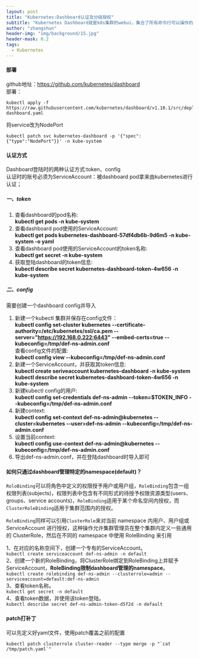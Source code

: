 ```yaml
---
layout: post
title: "Kubernetes:Dashboard认证及分级授权"
subtitle: "Kubernetes Dashboard就是k8s集群的webui，集合了所有命令行可以操作的所有命令。"
author: "zhangshun"
header-img: "img/background/15.jpg"
header-mask: 0.2
tags:
  - Kubernetes
---
```


#### 部署

github地址：https://github.com/kubernetes/dashboard<br>
部署：<br>
```shell
kubectl apply -f https://raw.githubusercontent.com/kubernetes/dashboard/v1.10.1/src/deploy/recommended/kubernetes-dashboard.yaml
```

将service改为NodePort
```shell
kubectl patch svc kubernetes-dashboard -p '{"spec":{"type":"NodePort"}}' -n kube-system
```

#### 认证方式

Dashboard登陆时的两种认证方式:token、config<br>
认证时的账号必须为ServiceAccount：被dashboard pod拿来由kubernetes进行认证；

##### 一、token
1. 查看dashboard的pod名称:<br>
**kubectl get pods -n kube-system**
2. 查看dashboard pod使用的ServiceAccount:<br>
**kubectl get pods kubernetes-dashboard-57df4db6b-9d6m5 -n kube-system -o yaml**
3. 查看dashboard pod使用的ServiceAccount的token名称:<br>
**kubectl get secret -n kube-system**
4. 获取登陆dashboard的token信息:<br>
**kubectl describe secret kubernetes-dashboard-token-4w656 -n kube-system**

##### 二、config
需要创建一个dashboard config并导入<br>
1. 新建一个kubectl 集群并保存在config文件：<br>
**kubectl config set-cluster kubernetes -\-certificate-authority=/etc/kubernetes/ssl/ca.pem --server="https://192.168.0.222:6443" -\-embed-certs=true -\-kubeconfig=/tmp/def-ns-admin.conf**<br>
查看config文件的配置:<br>
**kubectl config view -\-kubeconfig=/tmp/def-ns-admin.conf**
2. 新建一个ServiceAccount，并获取其token信息:<br>
**kubectl create seriveaccount kubernetes-dashboard -n kube-system**<br>
**kubectl describe secret kubernetes-dashboard-token-4w656 -n kube-system**
3. 新建kubectl config的用户:<br>
**kubectl config set-credentials def-ns-admin -\-token=$TOKEN_INFO -\-kubeconfig=/tmp/def-ns-admin.conf**
4. 新建context:<br>
**kubectl config set-context def-ns-admin@kubernetes -\-cluster=kubernetes -\-user=def-ns-admin -\-kubeconfig=/tmp/def-ns-admin.conf**
5. 设置当前context:<br>
**kubectl config use-context def-ns-admin@kubernetes -\-kubeconfig=/tmp/def-ns-admin.conf**
6. 导出def-ns-admin.conf，并在登陆dashboard时导入即可

#### 如何只通过dashboard管理特定的namespace(default)？

`RoloBinding`可以将角色中定义的权限授予用户或用户组，`RoleBinding`包含一组权限列表(subjects)，权限列表中包含有不同形式的待授予权限资源类型(users、groups、service accounts)，`RoleBinding`适用于某个命名空间内授权，而 `ClusterRoleBinding`适用于集群范围内的授权。

`RoleBinding`同样可以引用`ClusterRole`来对当前 namespace 内用户、用户组或 ServiceAccount 进行授权，这种操作允许集群管理员在整个集群内定义一些通用的 ClusterRole，然后在不同的 namespace 中使用 RoleBinding 来引用

1、在对应的名称空间下，创建一个专有的ServiceAccount。<br>
`kubectl create serviceaccount def-ns-admin -n default`<br>
2、创建一个新的RoleBinding，将ClusterRole绑定到RoleBinding上并赋予ServiceAccount，**RoleBinding限制dashboard管理的namespace**。<br>
`kubectl create rolebinding def-ns-admin --clusterrole=admin --serviceaccount=default:def-ns-admin`<br>
3、查看token名称。<br>
`kubectl get secret -n default`<br>
4、查看token数据，并使用该token登陆。<br>
`kubectl describe secret def-ns-admin-token-d5f2d -n default`
#### patch打补丁

可以先定义好yaml文件，使用patch覆盖之前的配置<br>
```
kubectl patch clusterrole cluster-reader --type merge -p "`cat /tmp/patch.yaml`"
```


